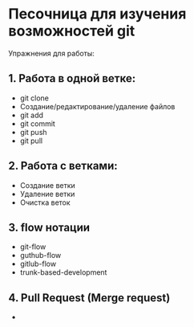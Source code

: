 # Песочница для изучения возможностей git

Упражнения для работы:

## 1. Работа в одной ветке:

- git clone
- Создание/редактирование/удаление файлов
- git add
- git commit
- git push
- git pull

## 2. Работа с ветками:

- Создание ветки
- Удаление ветки
- Очистка веток

## 3. flow нотации

- git-flow
- guthub-flow
- gitlub-flow
- trunk-based-development

## 4. Pull Request (Merge request)

- 